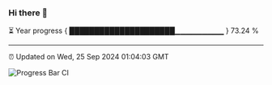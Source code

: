 ### Hi there 👋

⏳ Year progress { █████████████████████▁▁▁▁▁▁▁▁▁ } 73.24 %

---

⏰ Updated on Wed, 25 Sep 2024 01:04:03 GMT

![Progress Bar CI](https://github.com/liununu/liununu/workflows/Progress%20Bar%20CI/badge.svg)
